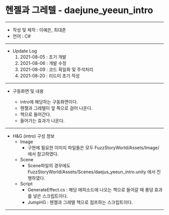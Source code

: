 # 헨젤과 그레텔 - daejune_yeeun_intro
***
 - 작성 및 제작 : 이예은, 최대준
 - 언어 : C#
***
 - Update Log
    1) 2021-08-05 : 초기 개발
    2) 2021-08-06 : 개발 수정
    3) 2021-08-09 : 코드 획일화 및 주석처리
    4) 2021-08-20 : 리드미 초기 작성
***
 - 구동화면 및 내용





    - intro에 해당하는 구동화면이다.
    - 헨젤과 그레텔이 앞 쪽으로 걸어 나온다.
    - 책으로 들어간다.
    - 들어가는 효과가 나온다.
***
- H&G (intro) 구성 정보
  - Image
    - 구현에 필요한 이미지 파일들은 모두 FuzzStoryWorld/Assets/Image/ 에서 참고하였다.
  - Scene
    - Scene파일의 경우에도 FuzzStoryWorld/Assets/Scenes/daejus_yeeun_intro.unity 에서 진행하였다.
  - Script
    - GenerateEffect.cs : 해당 에피소드에 나오는 책으로 들어갈 때 풍덩 효과를 넣은 스크립트이다.
    - JumpHG : 헨젤과 그레텔 책으로 점프하는 스크립트이다.

***
